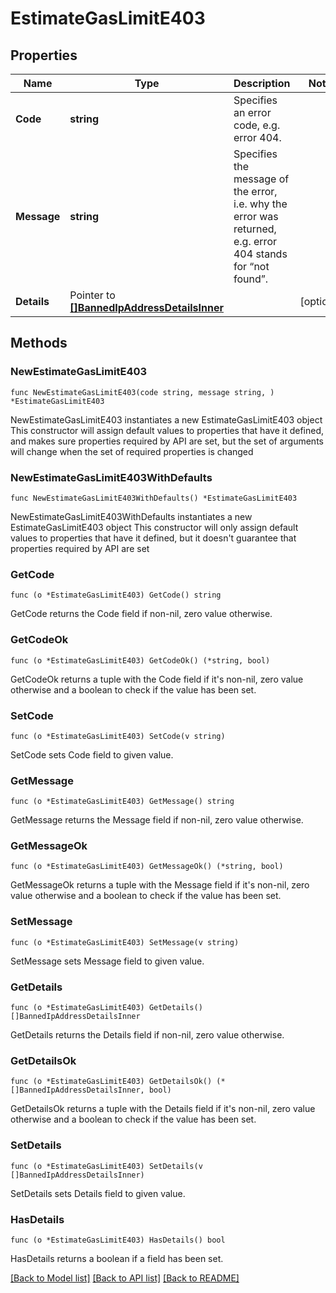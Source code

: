 # EstimateGasLimitE403

## Properties

Name | Type | Description | Notes
------------ | ------------- | ------------- | -------------
**Code** | **string** | Specifies an error code, e.g. error 404. | 
**Message** | **string** | Specifies the message of the error, i.e. why the error was returned, e.g. error 404 stands for “not found”. | 
**Details** | Pointer to [**[]BannedIpAddressDetailsInner**](BannedIpAddressDetailsInner.md) |  | [optional] 

## Methods

### NewEstimateGasLimitE403

`func NewEstimateGasLimitE403(code string, message string, ) *EstimateGasLimitE403`

NewEstimateGasLimitE403 instantiates a new EstimateGasLimitE403 object
This constructor will assign default values to properties that have it defined,
and makes sure properties required by API are set, but the set of arguments
will change when the set of required properties is changed

### NewEstimateGasLimitE403WithDefaults

`func NewEstimateGasLimitE403WithDefaults() *EstimateGasLimitE403`

NewEstimateGasLimitE403WithDefaults instantiates a new EstimateGasLimitE403 object
This constructor will only assign default values to properties that have it defined,
but it doesn't guarantee that properties required by API are set

### GetCode

`func (o *EstimateGasLimitE403) GetCode() string`

GetCode returns the Code field if non-nil, zero value otherwise.

### GetCodeOk

`func (o *EstimateGasLimitE403) GetCodeOk() (*string, bool)`

GetCodeOk returns a tuple with the Code field if it's non-nil, zero value otherwise
and a boolean to check if the value has been set.

### SetCode

`func (o *EstimateGasLimitE403) SetCode(v string)`

SetCode sets Code field to given value.


### GetMessage

`func (o *EstimateGasLimitE403) GetMessage() string`

GetMessage returns the Message field if non-nil, zero value otherwise.

### GetMessageOk

`func (o *EstimateGasLimitE403) GetMessageOk() (*string, bool)`

GetMessageOk returns a tuple with the Message field if it's non-nil, zero value otherwise
and a boolean to check if the value has been set.

### SetMessage

`func (o *EstimateGasLimitE403) SetMessage(v string)`

SetMessage sets Message field to given value.


### GetDetails

`func (o *EstimateGasLimitE403) GetDetails() []BannedIpAddressDetailsInner`

GetDetails returns the Details field if non-nil, zero value otherwise.

### GetDetailsOk

`func (o *EstimateGasLimitE403) GetDetailsOk() (*[]BannedIpAddressDetailsInner, bool)`

GetDetailsOk returns a tuple with the Details field if it's non-nil, zero value otherwise
and a boolean to check if the value has been set.

### SetDetails

`func (o *EstimateGasLimitE403) SetDetails(v []BannedIpAddressDetailsInner)`

SetDetails sets Details field to given value.

### HasDetails

`func (o *EstimateGasLimitE403) HasDetails() bool`

HasDetails returns a boolean if a field has been set.


[[Back to Model list]](../README.md#documentation-for-models) [[Back to API list]](../README.md#documentation-for-api-endpoints) [[Back to README]](../README.md)


